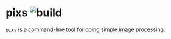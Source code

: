 # pixs ![build](https://travis-ci.com/ayberkt/pixs.svg?token=2eB5JJ87XAYaE2ZJnQaJ&branch=master)
`pixs` is a command-line tool for doing simple image processing.
